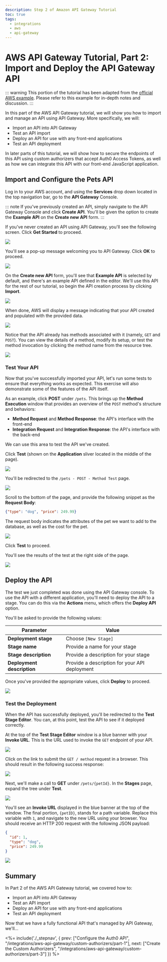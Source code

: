 ```yaml
---
description: Step 2 of Amazon API Gateway Tutorial
toc: true
tags:
  - integrations
  - aws
  - api-gateway
---
```


# AWS API Gateway Tutorial, Part 2: Import and Deploy the API Gateway API

::: warning
This portion of the tutorial has been adapted from the [official AWS example](http://docs.aws.amazon.com/apigateway/latest/developerguide/api-gateway-create-api-from-example.html). Please refer to this example for in-depth notes and discussion.
:::

In this part of the AWS API Gateway tutorial, we will show you how to import and manage an API using API Gateway. More specifically, we will:

* Import an API into API Gateway
* Test an API import
* Deploy an API for use with any front-end applications
* Test an API deployment

In later parts of this tutorial, we will show how to secure the endpoints of this API using custom authorizers that accept Auth0 Access Tokens, as well as how we can integrate this API with our front-end JavaScript application.

## Import and Configure the Pets API

Log in to your AWS account, and using the **Services** drop down located in the top navigation bar, go to the **API Gateway** Console.

::: note
If you've previously created an API, simply navigate to the API Gateway Console and click **Create API**. You'll be given the option to create the **Example API** on the **Create new API** form.
:::

If you've never created an API using API Gateway, you'll see the following screen. Click **Get Started** to proceed.

![](/media/articles/integrations/aws-api-gateway-2/part-1/aws-pt1-1.png)

You'll see a pop-up message welcoming you to API Gateway. Click **OK** to proceed.

![](/media/articles/integrations/aws-api-gateway-2/part-1/aws-pt1-3.png)

On the **Create new API** form, you'll see that **Example API** is selected by default, and there's an example API defined in the editor. We'll use this API for the rest of our tutorial, so begin the API creation process by clicking **Import**.

![](/media/articles/integrations/aws-api-gateway-2/part-1/aws-pt1-4.png)

When done, AWS will display a message indicating that your API created and populated with the provided data.

![](/media/articles/integrations/aws-api-gateway-2/part-1/aws-pt1-5.png)

Notice that the API already has methods associated with it (namely, `GET` and `POST`). You can view the details of a method, modify its setup, or test the method invocation by clicking the method name from the resource tree.

![](/media/articles/integrations/aws-api-gateway-2/part-1/aws-pt1-5a.png)

### Test Your API

Now that you've successfully imported your API, let's run some tests to ensure that everything works as expected. This exercise will also demonstrate some of the features of the API itself.

As an example, click **POST** under `/pets`. This brings up the **Method Execution** window that provides an overview of the `POST` method's structure and behaviors:

* **Method Request** and **Method Response**: the API's interface with the front-end
* **Integration Request** and **Integration Response**: the API's interface with the back-end

We can use this area to test the API we've created. 

Click **Test** (shown on the **Application** sliver located in the middle of the page).

![](/media/articles/integrations/aws-api-gateway-2/part-1/aws-pt1-5b.png)

You'll be redirected to the `/pets - POST - Method Test` page.

![](/media/articles/integrations/aws-api-gateway-2/part-1/aws-pt1-5c.png)

Scroll to the bottom of the page, and provide the following snippet as the **Request Body**:

```json
{"type": "dog", "price": 249.99}
```

The request body indicates the attributes of the pet we want to add to the database, as well as the cost for the pet.

![](/media/articles/integrations/aws-api-gateway-2/part-1/aws-pt1-5d.png)

Click **Test** to proceed.

You'll see the results of the test at the right side of the page.

![](/media/articles/integrations/aws-api-gateway-2/part-1/aws-pt1-5e.png)

## Deploy the API

The test we just completed was done using the API Gateway console. To use the API with a different application, you'll need to deploy the API to a stage. You can do this via the **Actions** menu, which offers the **Deploy API** option.

You'll be asked to provide the following values:

| **Parameter** | **Value** |
| - | - |
| **Deployment stage** | Choose `[New Stage]` |
| **Stage name** | Provide a name for your stage |
| **Stage description** | Provide a description for your stage |
| **Deployment description** | Provide a description for your API deployment |

Once you've provided the appropriate values, click **Deploy** to proceed.

![](/media/articles/integrations/aws-api-gateway-2/part-1/aws-pt1-6.png)

### Test the Deployment

When the API has successfully deployed, you'll be redirected to the **Test Stage Editor**. You can, at this point, test the API to see if it deployed correctly.

At the top of the **Test Stage Editor** window is a blue banner with your **Invoke URL**. This is the URL used to invoke the `GET` endpoint of your API. 

![](/media/articles/integrations/aws-api-gateway-2/part-1/aws-pt1-7.png)

Click on the link to submit the `GET / method` request in a browser. This should result in the following success response:

![](/media/articles/integrations/aws-api-gateway-2/part-1/aws-pt1-8.png)

Next, we'll make a call to **GET** under `/pets/{petId}`. In the **Stages** page, expand the tree under **Test**.

![](/media/articles/integrations/aws-api-gateway-2/part-1/aws-pt1-9.png)

You'll see an **Invoke URL** displayed in the blue banner at the top of the window. The final portion, `{petID}`, stands for a path variable. Replace this variable with `1`, and navigate to the new URL using your browser. You should receive an HTTP 200 request with the following JSON payload:

```json
{
  "id": 1,
  "type": "dog",
  "price": 249.99
}
```

![](/media/articles/integrations/aws-api-gateway-2/part-1/aws-pt1-10.png)

## Summary

In Part 2 of the AWS API Gateway tutorial, we covered how to:

* Import an API into API Gateway
* Test an API import
* Deploy an API for use with any front-end applications
* Test an API deployment

Now that we have a fully functional API that's managed by API Gateway, we'll...

<%= include('./_stepnav', {
 prev: ["Configure the Auth0 API", "/integrations/aws-api-gateway/custom-authorizers/part-1"],
 next: ["Create the Custom Authorizers", "/integrations/aws-api-gateway/custom-authorizers/part-3"]
}) %>